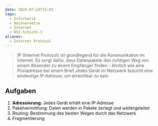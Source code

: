 ```yaml
---
date: 2025-07-24T15:01
tags:
  - Informatik
  - Rechnernetze
  - Internet
  - OSI-Schicht-3
aliases:
  - Internet Protocol
---
```

> IP (Internet Protocol) ist grundlegend für die Kommunikation im Internet.
> Es sorgt dafür, dass Datenpakete den richtigen Weg von einem Absender zu einem Empfänger finden - ähnlich wie eine Postadresse bei einem Brief
> Jedes Gerät im Netzwerk braucht eine eindeutige IP-Adresse, um erreichbar zu sein

## Aufgaben
1. **Adressierung**: Jedes Gerät erhält eine IP-Adresse
2. Paketvermittlung: Daten werden in Pakete zerlegt und weitergeleitet
3. Routing: Bestimmung des besten Weges durch das Netzwerk
4. Fragmentierung